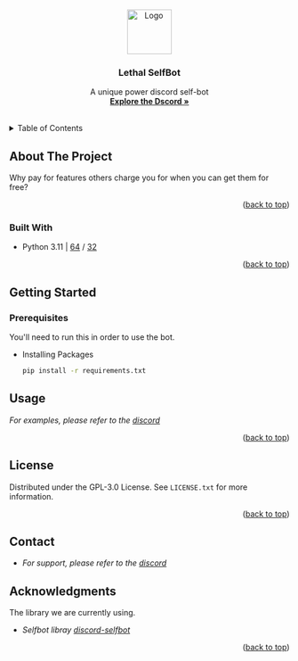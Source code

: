 <a name="readme-top"></a>


<!-- PROJECT LOGO -->
<br />
<div align="center">
  <a href="https://github.com/LethalServices">
    <img src="https://cdn.discordapp.com/attachments/1045896845785829385/1133433320286470294/Lethal.png" alt="Logo" width="80" height="80">
  </a>

  <h3 align="center">Lethal SelfBot</h3>

  <p align="center">
    A unique power discord self-bot
    <br />
    <a href="https://discord.gg/rySbUJS64t"><strong>Explore the Dscord »</strong></a>
    <br />
    <br />
  </p>
</div>


<!-- TABLE OF CONTENTS -->
<details>
  <summary>Table of Contents</summary>
  <ol>
    <li>
      <a href="#about-the-project">About The Project</a>
      <ul>
        <li><a href="#built-with">Built With</a></li>
      </ul>
    </li>
  </ol>
</details>



<!-- ABOUT THE PROJECT -->
## About The Project

Why pay for features others charge you for when you can get them for free?

<p align="right">(<a href="#readme-top">back to top</a>)</p>


### Built With

* Python 3.11 | [64](https://www.python.org/ftp/python/3.11.5/python-3.11.5-amd64.exe) / [32](https://www.python.org/ftp/python/3.11.5/python-3.11.5.exe)

<p align="right">(<a href="#readme-top">back to top</a>)</p>

<!-- GETTING STARTED -->
## Getting Started

### Prerequisites
You'll need to run this in order to use the bot.

* Installing Packages
  ```sh
  pip install -r requirements.txt
  ```

<!-- USAGE EXAMPLES -->
## Usage


_For examples, please refer to the [discord](https://discord.gg/rySbUJS64t)_

<p align="right">(<a href="#readme-top">back to top</a>)</p>


<!-- LICENSE -->
## License

Distributed under the GPL-3.0 License. See `LICENSE.txt` for more information.

<p align="right">(<a href="#readme-top">back to top</a>)</p>


<!-- CONTACT -->
## Contact

* _For support, please refer to the [discord](https://discord.gg/rySbUJS64t)_


<!-- ACKNOWLEDGMENTS -->
## Acknowledgments

The library we are currently using.

* _Selfbot libray [discord-selfbot](https://github.com/dolfies/discord.py-self)_


<p align="right">(<a href="#readme-top">back to top</a>)</p>
